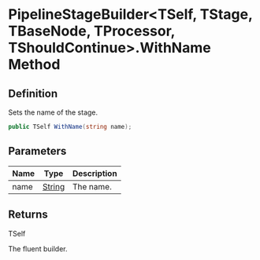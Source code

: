 # PipelineStageBuilder&lt;TSelf, TStage, TBaseNode, TProcessor, TShouldContinue&gt;.WithName Method
## Definition

Sets the name of the stage.

```c#
public TSelf WithName(string name);
```

## Parameters

| Name | Type | Description |
| ---- | ---- | ----------- |
| name | [String](https://learn.microsoft.com/en-gb/dotnet/api/System.String) | The name. |

## Returns

TSelf

The fluent builder.
